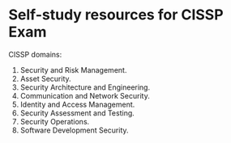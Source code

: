 # Self-study resources for CISSP Exam 

CISSP domains:

1. Security and Risk Management.
2. Asset Security.
3. Security Architecture and Engineering.
4. Communication and Network Security.
5. Identity and Access Management.
6. Security Assessment and Testing.
7. Security Operations.
8. Software Development Security.
